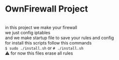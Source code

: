 OwnFirewall Project
===================

\
in this project we make your firewall \
we just config iptables \
and we make startup file to save your rules and config \
for install this scripts follow this commands \
`$ sudo ./install.sh` or `# ./install.sh` \
:warning: for now this files erase all rules
